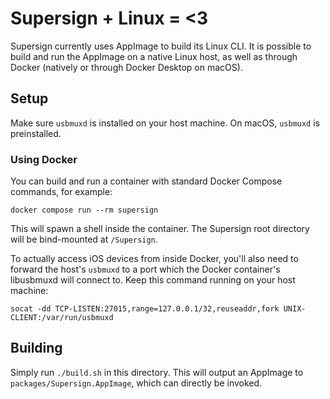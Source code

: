 # Supersign + Linux = <3

Supersign currently uses AppImage to build its Linux CLI. It is possible to build and run the AppImage on a native Linux host, as well as through Docker (natively or through Docker Desktop on macOS).

## Setup

Make sure `usbmuxd` is installed on your host machine. On macOS, `usbmuxd` is preinstalled.

### Using Docker

You can build and run a container with standard Docker Compose commands, for example:
```
docker compose run --rm supersign
``` 
This will spawn a shell inside the container. The Supersign root directory will be bind-mounted at `/Supersign`.

To actually access iOS devices from inside Docker, you'll also need to forward the host's `usbmuxd` to a port which the Docker container's libusbmuxd will connect to. Keep this command running on your host machine:
```
socat -dd TCP-LISTEN:27015,range=127.0.0.1/32,reuseaddr,fork UNIX-CLIENT:/var/run/usbmuxd
```

## Building

Simply run `./build.sh` in this directory. This will output an AppImage to `packages/Supersign.AppImage`, which can directly be invoked.
